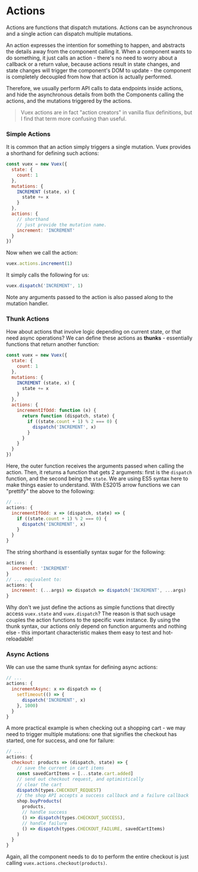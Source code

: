 # Actions

Actions are functions that dispatch mutations. Actions can be asynchronous and a single action can dispatch multiple mutations.

An action expresses the intention for something to happen, and abstracts the details away from the component calling it. When a component wants to do something, it just calls an action - there's no need to worry about a callback or a return value, because actions result in state changes, and state changes will trigger the component's DOM to update - the component is completely decoupled from how that action is actually performed.

Therefore, we usually perform API calls to data endpoints inside actions, and hide the asynchronous details from both the Components calling the actions, and the mutations triggered by the actions.

> Vuex actions are in fact "action creators" in vanilla flux definitions, but I find that term more confusing than useful.

### Simple Actions

It is common that an action simply triggers a single mutation. Vuex provides a shorthand for defining such actions:

``` js
const vuex = new Vuex({
  state: {
    count: 1
  },
  mutations: {
    INCREMENT (state, x) {
      state += x
    }
  },
  actions: {
    // shorthand
    // just provide the mutation name.
    increment: 'INCREMENT'
  }
})
```

Now when we call the action:

``` js
vuex.actions.increment(1)
```

It simply calls the following for us:

``` js
vuex.dispatch('INCREMENT', 1)
```

Note any arguments passed to the action is also passed along to the mutation handler.

### Thunk Actions

How about actions that involve logic depending on current state, or that need async operations? We can define these actions as **thunks** - essentially functions that return another function:

``` js
const vuex = new Vuex({
  state: {
    count: 1
  },
  mutations: {
    INCREMENT (state, x) {
      state += x
    }
  },
  actions: {
    incrementIfOdd: function (x) {
      return function (dispatch, state) {
        if ((state.count + 1) % 2 === 0) {
          dispatch('INCREMENT', x)
        }
      }
    }
  }
})
```

Here, the outer function receives the arguments passed when calling the action. Then, it returns a function that gets 2 arguments: first is the `dispatch` function, and the second being the `state`. We are using ES5 syntax here to make things easier to understand. With ES2015 arrow functions we can "prettify" the above to the following:

``` js
// ...
actions: {
  incrementIfOdd: x => (dispatch, state) => {
    if ((state.count + 1) % 2 === 0) {
      dispatch('INCREMENT', x)
    }
  }
}
```

The string shorthand is essentially syntax sugar for the following:

``` js
actions: {
  increment: 'INCREMENT'
}
// ... equivalent to:
actions: {
  increment: (...args) => dispatch => dispatch('INCREMENT', ...args)
}
```

Why don't we just define the actions as simple functions that directly access `vuex.state` and `vuex.dispatch`? The reason is that such usage couples the action functions to the specific vuex instance. By using the thunk syntax, our actions only depend on function arguments and nothing else - this important characteristic makes them easy to test and hot-reloadable!

### Async Actions

We can use the same thunk syntax for defining async actions:

``` js
// ...
actions: {
  incrementAsync: x => dispatch => {
    setTimeout(() => {
      dispatch('INCREMENT', x)
    }, 1000)
  }
}
```

A more practical example is when checking out a shopping cart - we may need to trigger multiple mutations: one that signifies the checkout has started, one for success, and one for failure:

``` js
// ...
actions: {
  checkout: products => (dispatch, state) => {
    // save the current in cart items
    const savedCartItems = [...state.cart.added]
    // send out checkout request, and optimistically
    // clear the cart
    dispatch(types.CHECKOUT_REQUEST)
    // the shop API accepts a success callback and a failure callback
    shop.buyProducts(
      products,
      // handle success
      () => dispatch(types.CHECKOUT_SUCCESS),
      // handle failure
      () => dispatch(types.CHECKOUT_FAILURE, savedCartItems)
    )
  }
}
```

Again, all the component needs to do to perform the entire checkout is just calling `vuex.actions.checkout(products)`.
